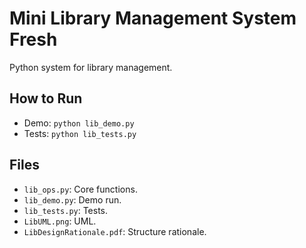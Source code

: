 # Mini Library Management System Fresh

Python system for library management.

## How to Run
- Demo: `python lib_demo.py`
- Tests: `python lib_tests.py`

## Files
- `lib_ops.py`: Core functions.
- `lib_demo.py`: Demo run.
- `lib_tests.py`: Tests.
- `LibUML.png`: UML.
- `LibDesignRationale.pdf`: Structure rationale.
